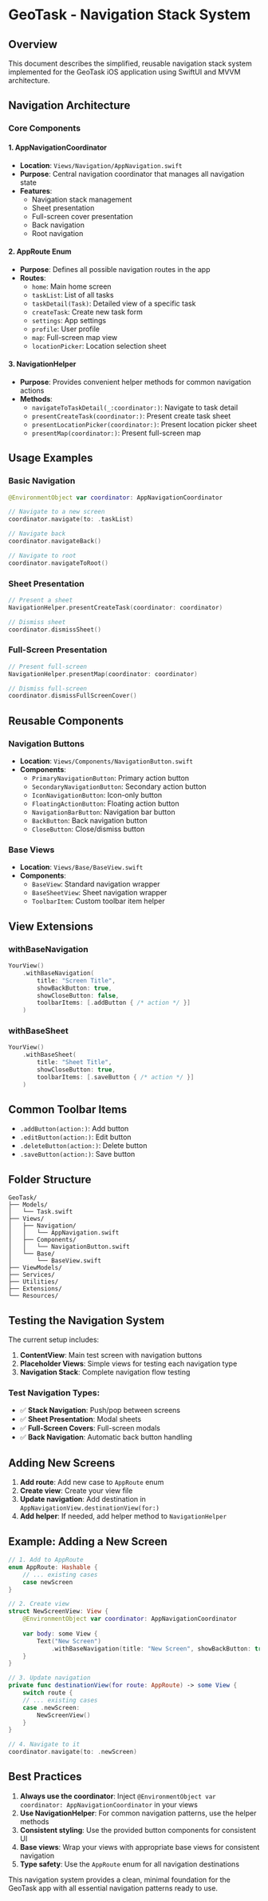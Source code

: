 # GeoTask - Navigation Stack System

## Overview
This document describes the simplified, reusable navigation stack system implemented for the GeoTask iOS application using SwiftUI and MVVM architecture.

## Navigation Architecture

### Core Components

#### 1. AppNavigationCoordinator
- **Location**: `Views/Navigation/AppNavigation.swift`
- **Purpose**: Central navigation coordinator that manages all navigation state
- **Features**:
  - Navigation stack management
  - Sheet presentation
  - Full-screen cover presentation
  - Back navigation
  - Root navigation

#### 2. AppRoute Enum
- **Purpose**: Defines all possible navigation routes in the app
- **Routes**:
  - `home`: Main home screen
  - `taskList`: List of all tasks
  - `taskDetail(Task)`: Detailed view of a specific task
  - `createTask`: Create new task form
  - `settings`: App settings
  - `profile`: User profile
  - `map`: Full-screen map view
  - `locationPicker`: Location selection sheet

#### 3. NavigationHelper
- **Purpose**: Provides convenient helper methods for common navigation actions
- **Methods**:
  - `navigateToTaskDetail(_:coordinator:)`: Navigate to task detail
  - `presentCreateTask(coordinator:)`: Present create task sheet
  - `presentLocationPicker(coordinator:)`: Present location picker sheet
  - `presentMap(coordinator:)`: Present full-screen map

## Usage Examples

### Basic Navigation
```swift
@EnvironmentObject var coordinator: AppNavigationCoordinator

// Navigate to a new screen
coordinator.navigate(to: .taskList)

// Navigate back
coordinator.navigateBack()

// Navigate to root
coordinator.navigateToRoot()
```

### Sheet Presentation
```swift
// Present a sheet
NavigationHelper.presentCreateTask(coordinator: coordinator)

// Dismiss sheet
coordinator.dismissSheet()
```

### Full-Screen Presentation
```swift
// Present full-screen
NavigationHelper.presentMap(coordinator: coordinator)

// Dismiss full-screen
coordinator.dismissFullScreenCover()
```

## Reusable Components

### Navigation Buttons
- **Location**: `Views/Components/NavigationButton.swift`
- **Components**:
  - `PrimaryNavigationButton`: Primary action button
  - `SecondaryNavigationButton`: Secondary action button
  - `IconNavigationButton`: Icon-only button
  - `FloatingActionButton`: Floating action button
  - `NavigationBarButton`: Navigation bar button
  - `BackButton`: Back navigation button
  - `CloseButton`: Close/dismiss button

### Base Views
- **Location**: `Views/Base/BaseView.swift`
- **Components**:
  - `BaseView`: Standard navigation wrapper
  - `BaseSheetView`: Sheet navigation wrapper
  - `ToolbarItem`: Custom toolbar item helper

## View Extensions

### withBaseNavigation
```swift
YourView()
    .withBaseNavigation(
        title: "Screen Title",
        showBackButton: true,
        showCloseButton: false,
        toolbarItems: [.addButton { /* action */ }]
    )
```

### withBaseSheet
```swift
YourView()
    .withBaseSheet(
        title: "Sheet Title",
        showCloseButton: true,
        toolbarItems: [.saveButton { /* action */ }]
    )
```

## Common Toolbar Items
- `.addButton(action:)`: Add button
- `.editButton(action:)`: Edit button
- `.deleteButton(action:)`: Delete button
- `.saveButton(action:)`: Save button

## Folder Structure
```
GeoTask/
├── Models/
│   └── Task.swift
├── Views/
│   ├── Navigation/
│   │   └── AppNavigation.swift
│   ├── Components/
│   │   └── NavigationButton.swift
│   └── Base/
│       └── BaseView.swift
├── ViewModels/
├── Services/
├── Utilities/
├── Extensions/
└── Resources/
```

## Testing the Navigation System

The current setup includes:

1. **ContentView**: Main test screen with navigation buttons
2. **Placeholder Views**: Simple views for testing each navigation type
3. **Navigation Stack**: Complete navigation flow testing

### Test Navigation Types:
- ✅ **Stack Navigation**: Push/pop between screens
- ✅ **Sheet Presentation**: Modal sheets
- ✅ **Full-Screen Covers**: Full-screen modals
- ✅ **Back Navigation**: Automatic back button handling

## Adding New Screens

1. **Add route**: Add new case to `AppRoute` enum
2. **Create view**: Create your view file
3. **Update navigation**: Add destination in `AppNavigationView.destinationView(for:)`
4. **Add helper**: If needed, add helper method to `NavigationHelper`

## Example: Adding a New Screen

```swift
// 1. Add to AppRoute
enum AppRoute: Hashable {
    // ... existing cases
    case newScreen
}

// 2. Create view
struct NewScreenView: View {
    @EnvironmentObject var coordinator: AppNavigationCoordinator
    
    var body: some View {
        Text("New Screen")
            .withBaseNavigation(title: "New Screen", showBackButton: true)
    }
}

// 3. Update navigation
private func destinationView(for route: AppRoute) -> some View {
    switch route {
    // ... existing cases
    case .newScreen:
        NewScreenView()
    }
}

// 4. Navigate to it
coordinator.navigate(to: .newScreen)
```

## Best Practices

1. **Always use the coordinator**: Inject `@EnvironmentObject var coordinator: AppNavigationCoordinator` in your views
2. **Use NavigationHelper**: For common navigation patterns, use the helper methods
3. **Consistent styling**: Use the provided button components for consistent UI
4. **Base views**: Wrap your views with appropriate base views for consistent navigation
5. **Type safety**: Use the `AppRoute` enum for all navigation destinations

This navigation system provides a clean, minimal foundation for the GeoTask app with all essential navigation patterns ready to use. 